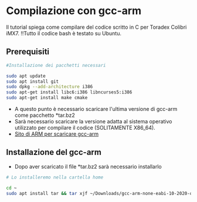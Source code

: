 # Compilazione con gcc-arm
Il tutorial spiega come compilare del codice scritto in C per 
Toradex Colibri iMX7.
!!Tutto il codice bash è testato su Ubuntu.

## Prerequisiti
```bash
#Installazione dei pacchetti necessari

sudo apt update 
sudo apt install git
sudo dpkg --add-architecture i386
sudo apt-get install libc6:i386 libncurses5:i386
sudo apt-get install make cmake
```

- A questo punto è necessario scaricare l'ultima versione di gcc-arm 
come pacchetto *tar.bz2
- Sarà necessario scaricare la versione adatta al sistema operativo utilizzato per compilare il codice (SOLITAMENTE X86_64).
- [Sito di ARM per scaricare gcc-arm](https://developer.arm.com/tools-and-software/open-source-software/developer-tools/gnu-toolchain/gnu-rm/downloads)

## Installazione del gcc-arm
- Dopo aver scaricato il file *tar.bz2 sarà necessario installarlo
```bash
# Lo installeremo nella cartella home

cd ~
sudo apt install tar && tar xjf ~/Downloads/gcc-arm-none-eabi-10-2020-q4-major-x86_64-linux.tar.bz2

```